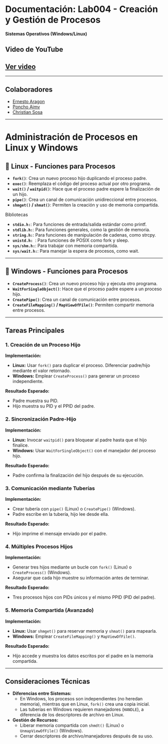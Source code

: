 
# **Documentación: Lab004 - Creación y Gestión de Procesos**  
**Sistemas Operativos (Windows/Linux)**  

## Video de YouTube
[Ver video](||)
---

---
## **Colaboradores**
- [Ernesto Aragon](https://github.com/ErnestoAragon03)
- [Poncho Ajmv](https://github.com/poncho-ajmv)
- [Christian Sosa](https://github.com/ChristianSosa22)
---
# Administración de Procesos en Linux y Windows

## 🔹 Linux - Funciones para Procesos

- **`fork()`**: Crea un nuevo proceso hijo duplicando el proceso padre.
- **`exec()`**: Reemplaza el código del proceso actual por otro programa.
- **`wait()` / `waitpid()`**: Hace que el proceso padre espere la finalización de un hijo.
- **`pipe()`**: Crea un canal de comunicación unidireccional entre procesos.
- **`shmget()` / `shmat()`**: Permiten la creación y uso de memoria compartida.


Bibliotecas
- **`stdio.h:`**: Para funciones de entrada/salida estándar como printf.
- **`stdlib.h:`**: Para funciones generales, como la gestión de memoria.
- **`string.h:`**: Para funciones de manipulación de cadenas, como strcpy.
- **`unistd.h: `**: Para funciones de POSIX como fork y sleep.
- **`sys/shm.h:`**: Para trabajar con memoria compartida.
- **`sys/wait.h:`**: Para manejar la espera de procesos, como wait.

---

## 🔹 Windows - Funciones para Procesos

- **`CreateProcess()`**: Crea un nuevo proceso hijo y ejecuta otro programa.
- **`WaitForSingleObject()`**: Hace que el proceso padre espere a un proceso hijo.
- **`CreatePipe()`**: Crea un canal de comunicación entre procesos.
- **`CreateFileMapping()` / `MapViewOfFile()`**: Permiten compartir memoria entre procesos.
---

## Tareas Principales  

### 1. Creación de un Proceso Hijo  
**Implementación:**  
- **Linux:** Usar `fork()` para duplicar el proceso. Diferenciar padre/hijo mediante el valor retornado.  
- **Windows:** Emplear `CreateProcess()` para generar un proceso independiente.  

**Resultado Esperado:**  
- Padre muestra su PID.  
- Hijo muestra su PID y el PPID del padre.  

### 2. Sincronización Padre-Hijo  
**Implementación:**  
- **Linux:** Invocar `waitpid()` para bloquear al padre hasta que el hijo finalice.  
- **Windows:** Usar `WaitForSingleObject()` con el manejador del proceso hijo.  

**Resultado Esperado:**  
- Padre confirma la finalización del hijo después de su ejecución.  

### 3. Comunicación mediante Tuberías  
**Implementación:**  
- Crear tubería con `pipe()` (Linux) o `CreatePipe()` (Windows).  
- Padre escribe en la tubería, hijo lee desde ella.  

**Resultado Esperado:**  
- Hijo imprime el mensaje enviado por el padre.  

### 4. Múltiples Procesos Hijos  
**Implementación:**  
- Generar tres hijos mediante un bucle con `fork()` (Linux) o `CreateProcess()` (Windows).  
- Asegurar que cada hijo muestre su información antes de terminar.  

**Resultado Esperado:**  
- Tres procesos hijos con PIDs únicos y el mismo PPID (PID del padre).  

### 5. Memoria Compartida (Avanzado)  
**Implementación:**  
- **Linux:** Usar `shmget()` para reservar memoria y `shmat()` para mapearla.  
- **Windows:** Emplear `CreateFileMapping()` y `MapViewOfFile()`.  

**Resultado Esperado:**  
- Hijo accede y muestra los datos escritos por el padre en la memoria compartida.  

---

## Consideraciones Técnicas  
- **Diferencias entre Sistemas:**  
  - En Windows, los procesos son independientes (no heredan memoria), mientras que en Linux, `fork()` crea una copia inicial.  
  - Las tuberías en Windows requieren manejadores (`HANDLE`), a diferencia de los descriptores de archivo en Linux.  
- **Gestión de Recursos:**  
  - Liberar memoria compartida con `shmdt()` (Linux) o `UnmapViewOfFile()` (Windows).  
  - Cerrar descriptores de archivo/manejadores después de su uso.  


